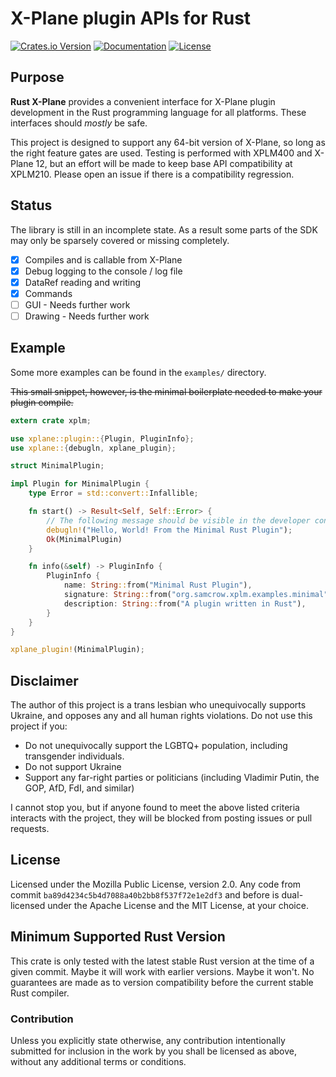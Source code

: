 # X-Plane plugin APIs for Rust

[![Crates.io Version](https://img.shields.io/crates/v/xplane.svg)](https://crates.io/crates/xplane)
[![Documentation](https://docs.rs/xplane/badge.svg)](https://docs.rs/xplane)
[![License](https://img.shields.io/crates/l/xplane.svg)](https://github.com/judemille/rust-xplane#license)

## Purpose

**Rust X-Plane** provides a convenient interface for X-Plane plugin development in the Rust programming language for all
platforms. These interfaces should *mostly* be safe.

This project is designed to support any 64-bit version of X-Plane, so long as the right feature gates are used.
Testing is performed with XPLM400 and X-Plane 12, but an effort will be made to keep base API compatibility at XPLM210.
Please open an issue if there is a compatibility regression.

## Status

The library is still in an incomplete state. As a result some parts of the SDK may only be sparsely covered or missing
completely.

- [x] Compiles and is callable from X-Plane
- [x] Debug logging to the console / log file
- [x] DataRef reading and writing
- [x] Commands
- [ ] GUI - Needs further work
- [ ] Drawing - Needs further work

## Example

Some more examples can be found in the `examples/` directory.

~~This small snippet, however, is the minimal boilerplate needed to make your plugin compile.~~

```rust
extern crate xplm;

use xplane::plugin::{Plugin, PluginInfo};
use xplane::{debugln, xplane_plugin};

struct MinimalPlugin;

impl Plugin for MinimalPlugin {
    type Error = std::convert::Infallible;

    fn start() -> Result<Self, Self::Error> {
        // The following message should be visible in the developer console and the Log.txt file
        debugln!("Hello, World! From the Minimal Rust Plugin");
        Ok(MinimalPlugin)
    }

    fn info(&self) -> PluginInfo {
        PluginInfo {
            name: String::from("Minimal Rust Plugin"),
            signature: String::from("org.samcrow.xplm.examples.minimal"),
            description: String::from("A plugin written in Rust"),
        }
    }
}

xplane_plugin!(MinimalPlugin);
```

## Disclaimer
The author of this project is a trans lesbian who unequivocally supports Ukraine, and opposes any and all human rights violations.
Do not use this project if you:
 * Do not unequivocally support the LGBTQ+ population, including transgender individuals.
 * Do not support Ukraine
 * Support any far-right parties or politicians (including Vladimir Putin, the GOP, AfD, FdI, and similar)

I cannot stop you, but if anyone found to meet the above listed criteria interacts with the project, they will be blocked from posting issues or pull requests.

## License

Licensed under the Mozilla Public License, version 2.0.
Any code from commit `ba89d4234c5b4d7088a40b2bb8f537f72e1e2df3` and before is dual-licensed under the Apache License and the MIT License, at your choice.

## Minimum Supported Rust Version
This crate is only tested with the latest stable Rust version at the time of a given commit. Maybe it will work with earlier versions. Maybe it won't.
No guarantees are made as to version compatibility before the current stable Rust compiler.

### Contribution

Unless you explicitly state otherwise, any contribution intentionally submitted for inclusion in the work by you shall
be licensed as above, without any additional terms or conditions.
